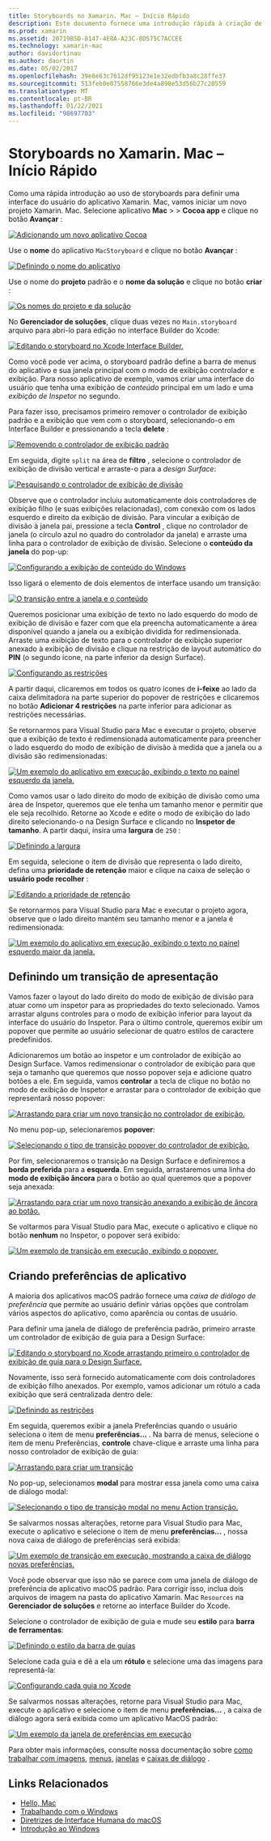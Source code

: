 ```yaml
---
title: Storyboards no Xamarin. Mac – Início Rápido
description: Este documento fornece uma introdução rápida à criação de interfaces de usuário do macOS com storyboards no Xamarin. Mac. Ele descreve como criar um transição e criar uma janela de preferências.
ms.prod: xamarin
ms.assetid: 20719B5D-8147-4E8A-A23C-8D575C7ACCEE
ms.technology: xamarin-mac
author: davidortinau
ms.author: daortin
ms.date: 05/02/2017
ms.openlocfilehash: 39e8e63c7612df95123e1e32edbfb3a8c28ffe37
ms.sourcegitcommit: 513feb0e07558766e3de4a898e53d56b27c20559
ms.translationtype: MT
ms.contentlocale: pt-BR
ms.lasthandoff: 01/22/2021
ms.locfileid: "98697703"
---
```

# <a name="storyboards-in-xamarinmac--quick-start"></a>Storyboards no Xamarin. Mac – Início Rápido

Como uma rápida introdução ao uso de storyboards para definir uma interface do usuário do aplicativo Xamarin. Mac, vamos iniciar um novo projeto Xamarin. Mac. Selecione aplicativo **Mac**  >    >  **Cocoa app** e clique no botão **Avançar** :

[![Adicionando um novo aplicativo Cocoa](quickstart-images/qs01.png)](quickstart-images/qs01.png#lightbox)

Use o **nome** do aplicativo `MacStoryboard` e clique no botão **Avançar** :

[![Definindo o nome do aplicativo](quickstart-images/qs02.png)](quickstart-images/qs02.png#lightbox)

Use o nome do **projeto** padrão e o **nome da solução** e clique no botão **criar** :

[![Os nomes do projeto e da solução](quickstart-images/qs03.png)](quickstart-images/qs03.png#lightbox)

No **Gerenciador de soluções**, clique duas vezes no `Main.storyboard` arquivo para abri-lo para edição no interface Builder do Xcode:

[![Editando o storyboard no Xcode Interface Builder.](quickstart-images/qs04.png)](quickstart-images/qs04.png#lightbox)

Como você pode ver acima, o storyboard padrão define a barra de menus do aplicativo e sua janela principal com o modo de exibição controlador e exibição. Para nosso aplicativo de exemplo, vamos criar uma interface do usuário que tenha uma exibição de _conteúdo_ principal em um lado e uma _exibição de Inspetor_ no segundo.

Para fazer isso, precisamos primeiro remover o controlador de exibição padrão e a exibição que vem com o storyboard, selecionando-o em Interface Builder e pressionando a tecla **delete** :

[![Removendo o controlador de exibição padrão](quickstart-images/qs05.png)](quickstart-images/qs05.png#lightbox)

Em seguida, digite `split` na área de **filtro** , selecione o controlador de exibição de divisão vertical e arraste-o para a _design Surface_:

[![Pesquisando o controlador de exibição de divisão](quickstart-images/qs06.png)](quickstart-images/qs06.png#lightbox)

Observe que o controlador incluiu automaticamente dois controladores de exibição filho (e suas exibições relacionadas), com conexão com os lados esquerdo e direito da exibição de divisão. Para vincular a exibição de divisão à janela pai, pressione a tecla **Control** , clique no controlador de janela (o círculo azul no quadro do controlador da janela) e arraste uma linha para o controlador de exibição de divisão. Selecione o **conteúdo da janela** do pop-up:

[![Configurando a exibição de conteúdo do Windows](quickstart-images/qs07.png)](quickstart-images/qs07.png#lightbox)

Isso ligará o elemento de dois elementos de interface usando um transição:

[![O transição entre a janela e o conteúdo](quickstart-images/qs08.png)](quickstart-images/qs08.png#lightbox)

Queremos posicionar uma exibição de texto no lado esquerdo do modo de exibição de divisão e fazer com que ela preencha automaticamente a área disponível quando a janela ou a exibição dividida for redimensionada. Arraste uma exibição de texto para o controlador de exibição superior anexado à exibição de divisão e clique na restrição de layout automático do **PIN** (o segundo ícone, na parte inferior da design Surface).

[![Configurando as restrições](quickstart-images/qs09.png)](quickstart-images/qs09.png#lightbox)

A partir daqui, clicaremos em todos os quatro ícones de **i-feixe** ao lado da caixa delimitadora na parte superior do popover de restrições e clicaremos no botão **Adicionar 4 restrições** na parte inferior para adicionar as restrições necessárias.

Se retornarmos para Visual Studio para Mac e executar o projeto, observe que a exibição de texto é redimensionada automaticamente para preencher o lado esquerdo do modo de exibição de divisão à medida que a janela ou a divisão são redimensionadas:

[![Um exemplo do aplicativo em execução, exibindo o texto no painel esquerdo da janela.](quickstart-images/qs10.png)](quickstart-images/qs10.png#lightbox)

Como vamos usar o lado direito do modo de exibição de divisão como uma área de Inspetor, queremos que ele tenha um tamanho menor e permitir que ele seja recolhido. Retorne ao Xcode e edite o modo de exibição do lado direito selecionando-o na Design Surface e clicando no **Inspetor de tamanho**. A partir daqui, insira uma **largura** de `250` :

[![Definindo a largura](quickstart-images/qs11.png)](quickstart-images/qs11.png#lightbox)

Em seguida, selecione o item de divisão que representa o lado direito, defina uma **prioridade de retenção** maior e clique na caixa de seleção o **usuário pode recolher** :

[![Editando a prioridade de retenção](quickstart-images/qs12.png)](quickstart-images/qs12.png#lightbox)

Se retornarmos para Visual Studio para Mac e executar o projeto agora, observe que o lado direito mantém seu tamanho menor e a janela é redimensionada:

[![Um exemplo do aplicativo em execução, exibindo o texto no painel esquerdo maior da janela.](quickstart-images/qs13.png)](quickstart-images/qs13.png#lightbox)

<a name="Defining-a-Presentation-Segue"></a>

## <a name="defining-a-presentation-segue"></a>Definindo um transição de apresentação

Vamos fazer o layout do lado direito do modo de exibição de divisão para atuar como um inspetor para as propriedades do texto selecionado. Vamos arrastar alguns controles para o modo de exibição inferior para layout da interface do usuário do Inspetor. Para o último controle, queremos exibir um popover que permite ao usuário selecionar de quatro estilos de caractere predefinidos.

Adicionaremos um botão ao inspetor e um controlador de exibição ao Design Surface. Vamos redimensionar o controlador de exibição para que seja o tamanho que queremos que nosso popover seja e adicione quatro botões a ele. Em seguida, vamos **controlar** a tecla de clique no botão no modo de exibição de Inspetor e arrastar para o controlador de exibição que representará nosso popover:

[![Arrastando para criar um novo transição no controlador de exibição.](quickstart-images/qs14.png)](quickstart-images/qs14.png#lightbox)

No menu pop-up, selecionaremos **popover**: 

[![Selecionando o tipo de transição popover do controlador de exibição.](quickstart-images/qs15.png)](quickstart-images/qs15.png#lightbox)

Por fim, selecionaremos o transição na Design Surface e definiremos a **borda preferida** para a **esquerda**. Em seguida, arrastaremos uma linha do **modo de exibição âncora** para o botão ao qual queremos que a popover seja anexada:

[![Arrastando para criar um novo transição anexando a exibição de âncora ao botão.](quickstart-images/qs16.png)](quickstart-images/qs16.png#lightbox)

Se voltarmos para Visual Studio para Mac, execute o aplicativo e clique no botão **nenhum** no Inspetor, o popover será exibido:

[![Um exemplo de transição em execução, exibindo o popover.](quickstart-images/qs17.png)](quickstart-images/qs17.png#lightbox)

<a name="Creating-App-Preferences"></a>

## <a name="creating-app-preferences"></a>Criando preferências de aplicativo

A maioria dos aplicativos macOS padrão fornece uma _caixa de diálogo de preferência_ que permite ao usuário definir várias opções que controlam vários aspectos do aplicativo, como aparência ou contas de usuário.

Para definir uma janela de diálogo de preferência padrão, primeiro arraste um controlador de exibição de guia para a Design Surface:

[![Editando o storyboard no Xcode arrastando primeiro o controlador de exibição de guia para o Design Surface.](quickstart-images/qs18.png)](quickstart-images/qs18.png#lightbox)

Novamente, isso será fornecido automaticamente com dois controladores de exibição filho anexados. Por exemplo, vamos adicionar um rótulo a cada exibição que será centralizada dentro dele:

[![Definindo as restrições](quickstart-images/qs19.png)](quickstart-images/qs19.png#lightbox)

Em seguida, queremos exibir a janela Preferências quando o usuário seleciona o item de menu **preferências...** . Na barra de menus, selecione o item de menu Preferências, **controle** chave-clique e arraste uma linha para nosso controlador de exibição de guia:

[![Arrastando para criar um transição](quickstart-images/qs20.png)](quickstart-images/qs20.png#lightbox)

No pop-up, selecionamos **modal** para mostrar essa janela como uma caixa de diálogo modal:

[![Selecionando o tipo de transição modal no menu Action transição.](quickstart-images/qs21.png)](quickstart-images/qs21.png#lightbox)

Se salvarmos nossas alterações, retorne para Visual Studio para Mac, execute o aplicativo e selecione o item de menu **preferências...** , nossa nova caixa de diálogo de preferências será exibida:

[![Um exemplo de transição em execução, mostrando a caixa de diálogo novas preferências.](quickstart-images/qs22.png)](quickstart-images/qs22.png#lightbox)

Você pode observar que isso não se parece com uma janela de diálogo de preferência de aplicativo macOS padrão. Para corrigir isso, inclua dois arquivos de imagem na pasta do aplicativo Xamarin. Mac `Resources` na **Gerenciador de soluções** e retorne ao interface Builder do Xcode.

Selecione o controlador de exibição de guia e mude seu **estilo** para **barra de ferramentas**: 

[![Definindo o estilo da barra de guias](quickstart-images/qs23.png)](quickstart-images/qs23.png#lightbox)

Selecione cada guia e dê a ela um **rótulo** e selecione uma das imagens para representá-la:

[![Configurando cada guia no Xcode](quickstart-images/qs24.png)](quickstart-images/qs24.png#lightbox)

Se salvarmos nossas alterações, retorne para Visual Studio para Mac, execute o aplicativo e selecione o item de menu **preferências...** , a caixa de diálogo agora será exibida como um aplicativo MacOS padrão:

[![Um exemplo da janela de preferências em execução](quickstart-images/qs25.png)](quickstart-images/qs25.png#lightbox)

Para obter mais informações, consulte nossa documentação sobre [como trabalhar com imagens](~/mac/app-fundamentals/image.md), [menus](~/mac/user-interface/menu.md), [janelas](~/mac/user-interface/window.md) e [caixas de diálogo](~/mac/user-interface/dialog.md) .

## <a name="related-links"></a>Links Relacionados

- [Hello, Mac](~/mac/get-started/hello-mac.md)
- [Trabalhando com o Windows](~/mac/user-interface/window.md)
- [Diretrizes de Interface Humana do macOS](https://developer.apple.com/design/human-interface-guidelines/macos/overview/themes/)
- [Introdução ao Windows](https://developer.apple.com/library/mac/documentation/Cocoa/Conceptual/WinPanel/Introduction.html#//apple_ref/doc/uid/10000031-SW1)
